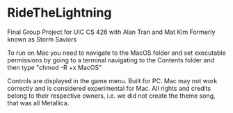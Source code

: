 # RideTheLightning
Final Group Project for UIC CS 426 with Alan Tran and Mat Kim
Formerly known as Storm Saviors


To run on Mac you need to navigate to the MacOS folder and set executable permissions by going to a terminal navigating 
to the Contents folder and then type "chmod -R +x MacOS"


Controls are displayed in the game menu. Built for PC. Mac may not work correctly and is considered experimental for Mac.
All rights and credits belong to their respective owners, i.e. we did not create the theme song, that was all Metallica. 


